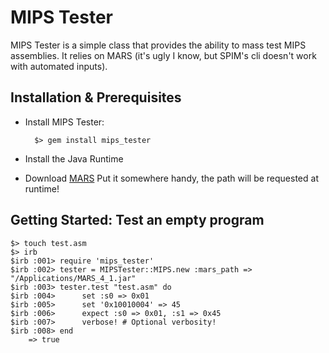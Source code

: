 # MIPS Tester
MIPS Tester is a simple class that provides the ability to mass test MIPS assemblies.
It relies on MARS (it's ugly I know, but SPIM's cli doesn't work with automated inputs).

## Installation & Prerequisites

* Install MIPS Tester:

		$> gem install mips_tester

* Install the Java Runtime

* Download [MARS](http://courses.missouristate.edu/KenVollmar/MARS/)
	Put it somewhere handy, the path will be requested at runtime!

## Getting Started: Test an empty program

	$> touch test.asm
	$> irb
	$irb :001> require 'mips_tester'
	$irb :002> tester = MIPSTester::MIPS.new :mars_path => "/Applications/MARS_4_1.jar"
	$irb :003> tester.test "test.asm" do
	$irb :004>		set :s0 => 0x01
	$irb :005>		set '0x10010004' => 45
	$irb :006>		expect :s0 => 0x01, :s1 => 0x45
	$irb :007>		verbose! # Optional verbosity!
	$irb :008> end
		=> true